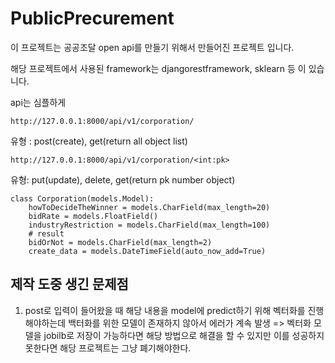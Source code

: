 # PublicPrecurement

이 프로젝트는 공공조달 open api를 만들기 위해서 만들어진 프로젝트 입니다.

해당 프로젝트에서 사용된 framework는 djangorestframework, sklearn 등 이 있습니다.

api는 심플하게 

~~~
http://127.0.0.1:8000/api/v1/corporation/
~~~
유형 : post(create), get(return all object list)


~~~
http://127.0.0.1:8000/api/v1/corporation/<int:pk>
~~~
유형: put(update), delete, get(return pk number object)


~~~
class Corporation(models.Model):
    howToDecideTheWinner = models.CharField(max_length=20)
    bidRate = models.FloatField()
    industryRestriction = models.CharField(max_length=100)
    # result
    bidOrNot = models.CharField(max_length=2)
    create_data = models.DateTimeField(auto_now_add=True)
~~~

## 제작 도중 생긴 문제점
1. post로 입력이 들어왔을 때 해당 내용을 model에 predict하기 위해 벡터화를 진행해야하는데 백터화를 위한 모델이 존재하지 않아서 에러가 계속 발생
=> 벡터화 모델을 jobilb로 저장이 가능하다면 해당 방법으로 해결을 할 수 있지만 이를 성공하지 못한다면 해당 프로젝트는 그냥 폐기해야한다.
